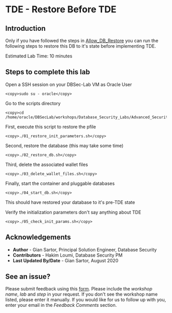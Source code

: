 # TDE - Restore Before TDE

## Introduction

Only if you have followed the steps in [Allow_DB_Restore](../Allow_DB_Restore/README.md) you can run the following steps to restore this DB to it's state before implementing TDE.

Estimated Lab Time: 10 minutes

## Steps to complete this lab

Open a SSH session on your DBSec-Lab VM as Oracle User

````
<copy>sudo su - oracle</copy>
````

Go to the scripts directory

````
<copy>cd /home/oracle/DBSecLab/workshops/Database_Security_Labs/Advanced_Security/TDE/Restore_Before_TDE</copy>
````

First, execute this script to restore the pfile

````
<copy>./01_restore_init_parameters.sh</copy>
````

Second, restore the database (this may take some time)

````
<copy>./02_restore_db.sh</copy>
````

Third, delete the associated wallet files

````
<copy>./03_delete_wallet_files.sh</copy>
````

Finally, start the container and pluggable databases

````
<copy>./04_start_db.sh</copy>
````

This should have restored your database to it's pre-TDE state

Verify the initialization parameters don't say anything about TDE

````
<copy>./05_check_init_params.sh</copy>
````

## Acknowledgements
- **Author** - Gian Sartor, Principal Solution Engineer, Database Security
- **Contributors** - Hakim Loumi, Database Security PM
- **Last Updated By/Date** - Gian Sartor, August 2020

## See an issue?
Please submit feedback using this [form](https://apexapps.oracle.com/pls/apex/f?p=133:1:::::P1_FEEDBACK:1). Please include the *workshop name*, *lab* and *step* in your request.  If you don't see the workshop name listed, please enter it manually. If you would like for us to follow up with you, enter your email in the *Feedback Comments* section.
